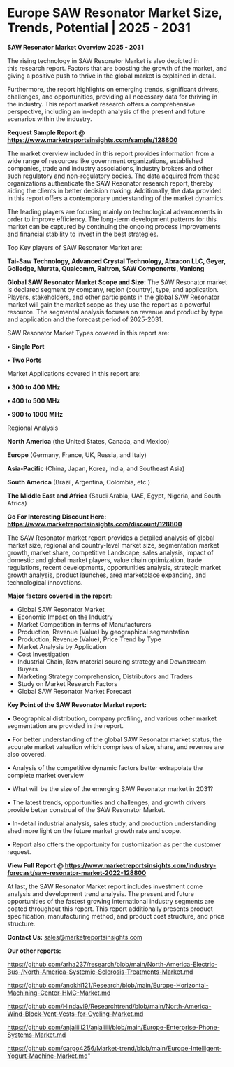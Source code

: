 # Europe SAW Resonator Market Size, Trends, Potential | 2025 - 2031

<Strong> SAW Resonator Market Overview 2025 - 2031</strong>

The rising technology in SAW Resonator Market is also depicted in this research report. Factors that are boosting the growth of the market, and giving a positive push to thrive in the global market is explained in detail.

Furthermore, the report highlights on emerging trends, significant drivers, challenges, and opportunities, providing all necessary data for thriving in the industry. This report market research offers a comprehensive perspective, including an in-depth analysis of the present and future scenarios within the industry.

<strong>Request Sample Report @ <a href=https://www.marketreportsinsights.com/sample/128800>https://www.marketreportsinsights.com/sample/128800</a></strong>

The market overview included in this report provides information from a wide range of resources like government organizations, established companies, trade and industry associations, industry brokers and other such regulatory and non-regulatory bodies. The data acquired from these organizations authenticate the SAW Resonator research report, thereby aiding the clients in better decision making. Additionally, the data provided in this report offers a contemporary understanding of the market dynamics.

The leading players are focusing mainly on technological advancements in order to improve efficiency. The long-term development patterns for this market can be captured by continuing the ongoing process improvements and financial stability to invest in the best strategies.

Top Key players of SAW Resonator Market are:

<strong>Tai-Saw Technology, Advanced Crystal Technology, Abracon LLC, Geyer, Golledge, Murata, Qualcomm, Raltron, SAW Components, Vanlong</strong>

<strong><b>Global SAW Resonator Market Scope and Size:</b></strong>
The SAW Resonator market is declared segment by company, region (country), type, and application. Players, stakeholders, and other participants in the global SAW Resonator market will gain the market scope as they use the report as a powerful resource. The segmental analysis focuses on revenue and product by type and application and the forecast period of 2025-2031.

SAW Resonator Market Types covered in this report are:

<strong>• Single Port

• Two Ports</strong>

Market Applications covered in this report are:

<strong>• 300 to 400 MHz

• 400 to 500 MHz

• 900 to 1000 MHz</strong> 

Regional Analysis

<strong>North America</strong> (the United States, Canada, and Mexico)

<strong>Europe</strong> (Germany, France, UK, Russia, and Italy)

<strong>Asia-Pacific</strong> (China, Japan, Korea, India, and Southeast Asia)

<strong>South America</strong> (Brazil, Argentina, Colombia, etc.)

<strong>The Middle East and Africa</strong> (Saudi Arabia, UAE, Egypt, Nigeria, and South Africa)

<strong>Go For Interesting Discount Here: <a href=https://www.marketreportsinsights.com/discount/128800>https://www.marketreportsinsights.com/discount/128800</a></strong>

The SAW Resonator market report provides a detailed analysis of global market size, regional and country-level market size, segmentation market growth, market share, competitive Landscape, sales analysis, impact of domestic and global market players, value chain optimization, trade regulations, recent developments, opportunities analysis, strategic market growth analysis, product launches, area marketplace expanding, and technological innovations.

<strong><b>Major factors covered in the report:</b></strong>
<ul>
  <li>Global SAW Resonator Market </li>
  <li>Economic Impact on the Industry</li>
  <li>Market Competition in terms of Manufacturers</li>
  <li>Production, Revenue (Value) by geographical segmentation</li>
  <li>Production, Revenue (Value), Price Trend by Type</li>
  <li>Market Analysis by Application</li>
  <li>Cost Investigation</li>
  <li>Industrial Chain, Raw material sourcing strategy and Downstream Buyers</li>
  <li>Marketing Strategy comprehension, Distributors and Traders</li>
  <li>Study on Market Research Factors</li>
  <li>Global SAW Resonator Market Forecast</li>
</ul>

<strong><b>Key Point of the SAW Resonator Market report:</b></strong>

• Geographical distribution, company profiling, and various other market segmentation are provided in the report.

• For better understanding of the global SAW Resonator market status, the accurate market valuation which comprises of size, share, and revenue are also covered.

• Analysis of the competitive dynamic factors better extrapolate the complete market overview

• What will be the size of the emerging SAW Resonator market in 2031?

• The latest trends, opportunities and challenges, and growth drivers provide better construal of the SAW Resonator Market.

• In-detail industrial analysis, sales study, and production understanding shed more light on the future market growth rate and scope.

• Report also offers the opportunity for customization as per the customer request.

<strong><b>View Full Report @ <a href=https://www.marketreportsinsights.com/industry-forecast/saw-resonator-market-2022-128800>https://www.marketreportsinsights.com/industry-forecast/saw-resonator-market-2022-128800</a></b></strong>


At last, the SAW Resonator Market report includes investment come analysis and development trend analysis. The present and future opportunities of the fastest growing international industry segments are coated throughout this report. This report additionally presents product specification, manufacturing method, and product cost structure, and price structure.

<strong>Contact Us:</strong>
sales@marketreportsinsights.com

<strong>Our other reports:</strong>

<a href=https://github.com/arha237/research/blob/main/North-America-Electric-Bus-/North-America-Systemic-Sclerosis-Treatments-Market.md>https://github.com/arha237/research/blob/main/North-America-Electric-Bus-/North-America-Systemic-Sclerosis-Treatments-Market.md</a>

<a href=https://github.com/anokhi121/Research/blob/main/Europe-Horizontal-Machining-Center-HMC-Market.md>https://github.com/anokhi121/Research/blob/main/Europe-Horizontal-Machining-Center-HMC-Market.md</a>

<a href=https://github.com/Hindavi9/Researchtrend/blob/main/North-America-Wind-Block-Vent-Vests-for-Cycling-Market.md>https://github.com/Hindavi9/Researchtrend/blob/main/North-America-Wind-Block-Vent-Vests-for-Cycling-Market.md</a>

<a href=https://github.com/anjaliiii21/anjaliiii/blob/main/Europe-Enterprise-Phone-Systems-Market.md>https://github.com/anjaliiii21/anjaliiii/blob/main/Europe-Enterprise-Phone-Systems-Market.md</a>

<a href=https://github.com/cargo4256/Market-trend/blob/main/Europe-Intelligent-Yogurt-Machine-Market.md>https://github.com/cargo4256/Market-trend/blob/main/Europe-Intelligent-Yogurt-Machine-Market.md</a>"
